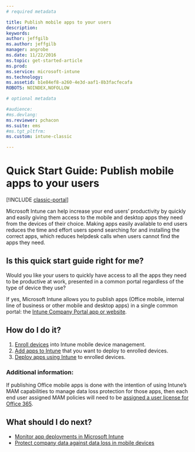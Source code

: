 ```yaml
---
# required metadata

title: Publish mobile apps to your users 
description:
keywords:
author: jeffgilb
ms.author: jeffgilb
manager: angrobe
ms.date: 11/22/2016
ms.topic: get-started-article
ms.prod:
ms.service: microsoft-intune
ms.technology:
ms.assetid: b1e84ef8-a260-4e3d-aaf1-8b3facfecafa
ROBOTS: NOINDEX,NOFOLLOW

# optional metadata

#audience:
#ms.devlang:
ms.reviewer: pchacon
ms.suite: ems
#ms.tgt_pltfrm:
ms.custom: intune-classic

---
```


# Quick Start Guide: Publish mobile apps to your users

[!INCLUDE [classic-portal](../includes/classic-portal.md)]

Microsoft Intune can help increase your end users’ productivity by quickly and easily giving them access to the mobile and desktop apps they need from the devices of their choice. Making apps easily available to end users reduces the time and effort users spend searching for and installing the correct apps, which reduces helpdesk calls when users cannot find the apps they need.   

## Is this quick start guide right for me?
Would you like your users to quickly have access to all the apps they need to be productive at work, presented in a common portal regardless of the type of device they use?

If yes, Microsoft Intune allows you to publish apps (Office mobile, internal line of business or other mobile and desktop apps) in a single common portal: the [Intune Company Portal app or website](/intune-user-help/company-portal-frequently-asked-questions).

## How do I do it?
1.  [Enroll devices](/intune-classic/deploy-use/enroll-devices-in-microsoft-intune) into Intune mobile device management.
2.  [Add apps to Intune](/intune-classic/deploy-use/add-apps-for-mobile-devices-in-microsoft-intune) that you want to deploy to enrolled devices.
3.  [Deploy apps using Intune](/intune-classic/deploy-use/deploy-apps) to enrolled devices.

### Additional information:
If publishing Office mobile apps is done with the intention of using Intune’s MAM capabilities to manage data loss protection for those apps, then each end user assigned MAM policies will need to be [assigned a user license for Office 365](https://support.office.com/article/Assign-or-remove-licenses-for-Office-365-for-business-997596b5-4173-4627-b915-36abac6786dc).

## What should I do next?
- [Monitor app deployments in Microsoft Intune](/intune-classic/deploy-use/monitor-apps-in-microsoft-intune)
- [Protect company data against data loss in mobile devices](/intune-classic/deploy-use/protect-app-data-using-mobile-app-management-policies-with-microsoft-intune)
